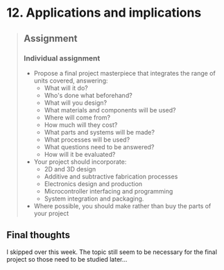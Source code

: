 # 12. Applications and implications

> ## Assignment
>
> ### Individual assignment
>
> - Propose a final project masterpiece that integrates the range of units covered, answering:
>     -  What will it do?
>     -  Who's done what beforehand?
>     -  What will you design?
>     -  What materials and components will be used?
>     -  Where will come from?
>     -  How much will they cost?
>     -  What parts and systems will be made?
>     -  What processes will be used?
>     -  What questions need to be answered?
>     -  How will it be evaluated?
> - Your project should incorporate:
>     -  2D and 3D design
>     -  Additive and subtractive fabrication processes
>     -  Electronics design and production
>     -  Microcontroller interfacing and programming
>     -  System integration and packaging.
> - Where possible, you should make rather than buy the parts of your project

## Final thoughts

I skipped over this week. The topic still seem to be necessary for the final project so those need to be studied later... 

